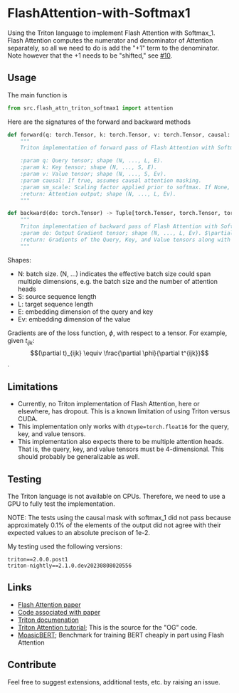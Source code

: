 # FlashAttention-with-Softmax1

Using the Triton language to implement Flash Attention with Softmax_1. 
Flash Attention computes the numerator and denominator of Attention separately, so all we need to do is add the "+1" term to the denominator.
Note however that the +1 needs to be "shifted," see [#10](https://github.com/softmax1/softmax1/issues/10).

## Usage
The main function is 
```python
from src.flash_attn_triton_softmax1 import attention
```
Here are the signatures of the forward and backward methods
```python
def forward(q: torch.Tensor, k: torch.Tensor, v: torch.Tensor, causal: bool = False, sm_scale: Optional[float] = None) -> torch.Tensor:
    """
    Triton implementation of forward pass of Flash Attention with Softmax_1

    :param q: Query tensor; shape (N, ..., L, E).
    :param k: Key tensor; shape (N, ..., S, E).
    :param v: Value tensor; shape (N, ..., S, Ev).
    :param causal: If true, assumes causal attention masking.
    :param sm_scale: Scaling factor applied prior to softmax. If None, the default value is set to 1 / sqrt(E).
    :return: Attention output; shape (N, ..., L, Ev).
    """

def backward(do: torch.Tensor) -> Tuple[torch.Tensor, torch.Tensor, torch.Tensor, None, None]:
    """
    Triton implementation of backward pass of Flash Attention with Softmax_1
    :param do: Output Gradient tensor; shape (N, ..., L, Ev). $\partial \phi / \partial \vec{o}$ where $\phi$ is the loss function
    :return: Gradients of the Query, Key, and Value tensors along with two null values.
    """
```

Shapes:
- N: batch size. (N, ...) indicates the effective batch size could span multiple dimensions, e.g. the batch size and the number of attention heads
- S: source sequence length
- L: target sequence length
- E: embedding dimension of the query and key
- Ev: embedding dimension of the value

Gradients are of the loss function, $\phi$, with respect to a tensor. For example, given $t_{ijk}$:
$$(\partial t)_{ijk} \equiv \frac{\partial \phi}{\partial t^{ijk}}$$.

## Limitations
- Currently, no Triton implementation of Flash Attention, here or elsewhere, has dropout. This is a known limitation of using Triton versus CUDA.
- This implementation only works with `dtype=torch.float16` for the query, key, and value tensors.
- This implementation also expects there to be multiple attention heads. That is, the query, key, and value tensors must be 4-dimensional. This should probably be generalizable as well.

## Testing
The Triton language is not available on CPUs.
Therefore, we need to use a GPU to fully test the implementation.

NOTE: The tests using the causal mask with softmax_1 did not pass because approximately 0.1% of the elements of the output did not agree with their expected values to an absolute precison of 1e-2. 

My testing used the following versions:
```
triton==2.0.0.post1
triton-nightly==2.1.0.dev20230808020556
```

## Links
- [Flash Attention paper](https://arxiv.org/abs/2205.14135)
- [Code associated with paper](https://github.com/Dao-AILab/flash-attention/tree/main)
- [Triton documenation](https://triton-lang.org/main/index.html)
- [Triton Attention tutorial](https://github.com/openai/triton/blob/main/python/tutorials/06-fused-attention.py); This is the source for the "OG" code.
- [MoasicBERT](https://github.com/mosaicml/examples/tree/845bfe23c77316264d5dd6e2a6b7c46cefa4519a/examples/benchmarks/bert); Benchmark for training BERT cheaply in part using Flash Attention

## Contribute
Feel free to suggest extensions, additional tests, etc. by raising an issue.
